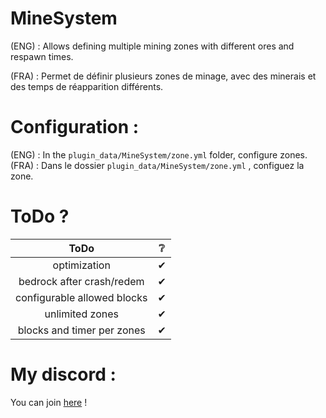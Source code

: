 # MineSystem
  
<p>(ENG) : Allows defining multiple mining zones with different ores and respawn times.</p>  
<p>(FRA) : Permet de définir plusieurs zones de minage, avec des minerais et des temps de réapparition différents.</p>  

# Configuration :

(ENG) : In the `plugin_data/MineSystem/zone.yml` folder, configure zones. 
(FRA) : Dans le dossier `plugin_data/MineSystem/zone.yml` , configuez la zone. 

# ToDo ?

| ToDo | ❔ |
| :----: | :----: |
| optimization | ✔ |
| bedrock after crash/redem | ✔ |
| configurable allowed blocks | ✔ |
| unlimited zones | ✔ |
| blocks and timer per zones | ✔ |

# My discord :

You can join <a href="https://discord.gg/NkZu7DNKEn">here</a> !
